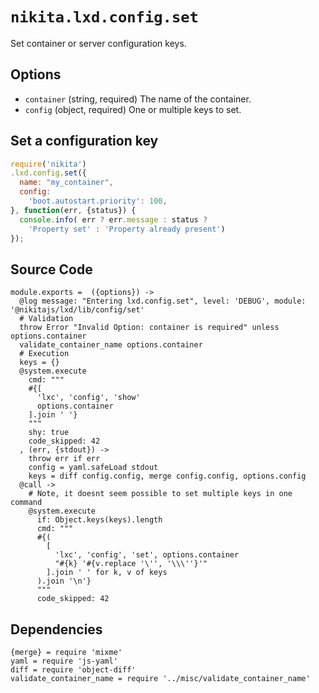 
# `nikita.lxd.config.set`

Set container or server configuration keys.

## Options

* `container` (string, required)
  The name of the container.
* `config` (object, required)
  One or multiple keys to set.

## Set a configuration key

```js
require('nikita')
.lxd.config.set({
  name: "my_container",
  config:
    'boot.autostart.priority': 100,
}, function(err, {status}) {
  console.info( err ? err.message : status ?
    'Property set' : 'Property already present')
});
```

## Source Code

    module.exports =  ({options}) ->
      @log message: "Entering lxd.config.set", level: 'DEBUG', module: '@nikitajs/lxd/lib/config/set'
      # Validation
      throw Error "Invalid Option: container is required" unless options.container
      validate_container_name options.container
      # Execution
      keys = {}
      @system.execute
        cmd: """
        #{[
          'lxc', 'config', 'show'
          options.container
        ].join ' '}
        """
        shy: true
        code_skipped: 42
      , (err, {stdout}) ->
        throw err if err
        config = yaml.safeLoad stdout
        keys = diff config.config, merge config.config, options.config
      @call ->
        # Note, it doesnt seem possible to set multiple keys in one command
        @system.execute
          if: Object.keys(keys).length
          cmd: """
          #{(
            [
              'lxc', 'config', 'set', options.container
              "#{k} '#{v.replace '\'', '\\\''}'"
            ].join ' ' for k, v of keys
          ).join '\n'}
          """
          code_skipped: 42


## Dependencies

    {merge} = require 'mixme'
    yaml = require 'js-yaml'
    diff = require 'object-diff'
    validate_container_name = require '../misc/validate_container_name'
